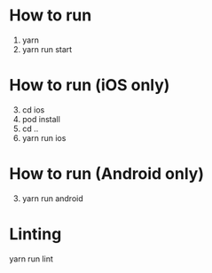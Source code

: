 # How to run
1. yarn
2. yarn run start

# How to run (iOS only)
3. cd ios
4. pod install
5. cd ..
6. yarn run ios

# How to run (Android only)
3. yarn run android

# Linting
yarn run lint
